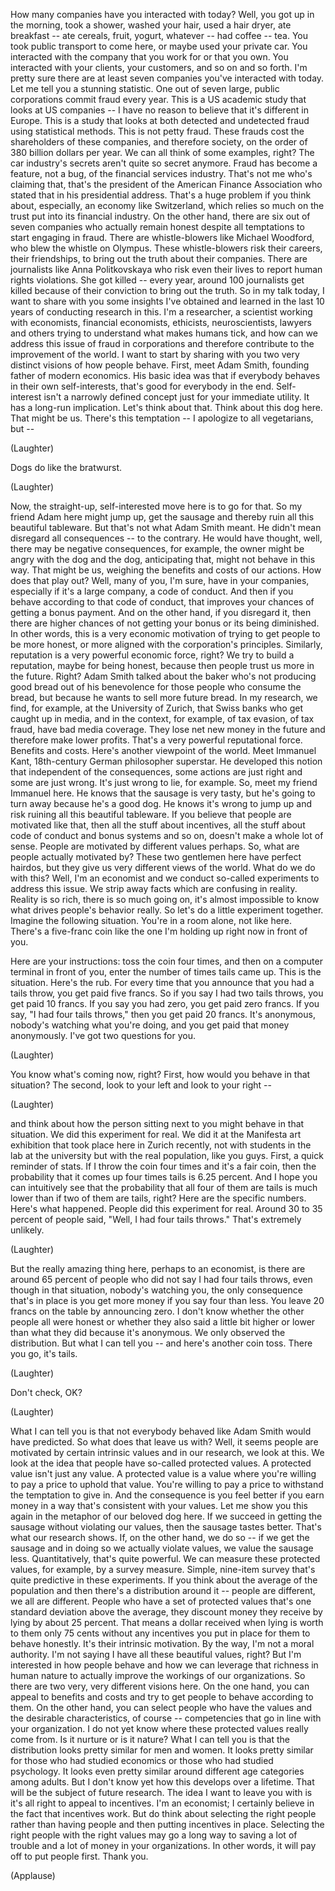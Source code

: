 
How many companies
have you interacted with today?
Well, you got up in the morning,
took a shower,
washed your hair,
used a hair dryer,
ate breakfast --
ate cereals, fruit, yogurt, whatever --
had coffee --
tea.
You took public transport to come here,
or maybe used your private car.
You interacted with the company
that you work for or that you own.
You interacted with your clients,
your customers,
and so on and so forth.
I&#39;m pretty sure there are
at least seven companies
you&#39;ve interacted with today.
Let me tell you a stunning statistic.
One out of seven
large, public corporations
commit fraud every year.
This is a US academic study
that looks at US companies --
I have no reason to believe
that it&#39;s different in Europe.
This is a study that looks
at both detected and undetected fraud
using statistical methods.
This is not petty fraud.
These frauds cost
the shareholders of these companies,
and therefore society,
on the order of
380 billion dollars per year.
We can all think of some examples, right?
The car industry&#39;s secrets
aren&#39;t quite so secret anymore.
Fraud has become a feature,
not a bug,
of the financial services industry.
That&#39;s not me who&#39;s claiming that,
that&#39;s the president
of the American Finance Association
who stated that
in his presidential address.
That&#39;s a huge problem
if you think about, especially,
an economy like Switzerland,
which relies so much on the trust
put into its financial industry.
On the other hand,
there are six out of seven companies
who actually remain honest
despite all temptations
to start engaging in fraud.
There are whistle-blowers
like Michael Woodford,
who blew the whistle on Olympus.
These whistle-blowers risk their careers,
their friendships,
to bring out the truth
about their companies.
There are journalists
like Anna Politkovskaya
who risk even their lives
to report human rights violations.
She got killed --
every year,
around 100 journalists get killed
because of their conviction
to bring out the truth.
So in my talk today,
I want to share with you
some insights I&#39;ve obtained and learned
in the last 10 years
of conducting research in this.
I&#39;m a researcher,
a scientist working with economists,
financial economists,
ethicists, neuroscientists,
lawyers and others
trying to understand
what makes humans tick,
and how can we address this issue
of fraud in corporations
and therefore contribute
to the improvement of the world.
I want to start by sharing with you
two very distinct visions
of how people behave.
First, meet Adam Smith,
founding father of modern economics.
His basic idea was that if everybody
behaves in their own self-interests,
that&#39;s good for everybody in the end.
Self-interest isn&#39;t
a narrowly defined concept
just for your immediate utility.
It has a long-run implication.
Let&#39;s think about that.
Think about this dog here.
That might be us.
There&#39;s this temptation --
I apologize to all vegetarians, but --

(Laughter)

Dogs do like the bratwurst.

(Laughter)

Now, the straight-up,
self-interested move here
is to go for that.
So my friend Adam here might jump up,
get the sausage and thereby ruin
all this beautiful tableware.
But that&#39;s not what Adam Smith meant.
He didn&#39;t mean
disregard all consequences --
to the contrary.
He would have thought,
well, there may be negative consequences,
for example,
the owner might be angry with the dog
and the dog, anticipating that,
might not behave in this way.
That might be us,
weighing the benefits
and costs of our actions.
How does that play out?
Well, many of you, I&#39;m sure,
have in your companies,
especially if it&#39;s a large company,
a code of conduct.
And then if you behave
according to that code of conduct,
that improves your chances
of getting a bonus payment.
And on the other hand,
if you disregard it,
then there are higher chances
of not getting your bonus
or its being diminished.
In other words,
this is a very economic motivation
of trying to get people to be more honest,
or more aligned with
the corporation&#39;s principles.
Similarly, reputation is a very
powerful economic force, right?
We try to build a reputation,
maybe for being honest,
because then people
trust us more in the future.
Right?
Adam Smith talked about the baker
who&#39;s not producing good bread
out of his benevolence
for those people who consume the bread,
but because he wants to sell
more future bread.
In my research, we find, for example,
at the University of Zurich,
that Swiss banks
who get caught up in media,
and in the context, for example,
of tax evasion, of tax fraud,
have bad media coverage.
They lose net new money in the future
and therefore make lower profits.
That&#39;s a very powerful reputational force.
Benefits and costs.
Here&#39;s another viewpoint of the world.
Meet Immanuel Kant,
18th-century German philosopher superstar.
He developed this notion
that independent of the consequences,
some actions are just right
and some are just wrong.
It&#39;s just wrong to lie, for example.
So, meet my friend Immanuel here.
He knows that the sausage is very tasty,
but he&#39;s going to turn away
because he&#39;s a good dog.
He knows it&#39;s wrong to jump up
and risk ruining
all this beautiful tableware.
If you believe that people
are motivated like that,
then all the stuff about incentives,
all the stuff about code of conduct
and bonus systems and so on,
doesn&#39;t make a whole lot of sense.
People are motivated
by different values perhaps.
So, what are people actually motivated by?
These two gentlemen here
have perfect hairdos,
but they give us
very different views of the world.
What do we do with this?
Well, I&#39;m an economist
and we conduct so-called experiments
to address this issue.
We strip away facts
which are confusing in reality.
Reality is so rich,
there is so much going on,
it&#39;s almost impossible to know
what drives people&#39;s behavior really.
So let&#39;s do a little experiment together.
Imagine the following situation.
You&#39;re in a room alone,
not like here.
There&#39;s a five-franc coin
like the one I&#39;m holding up right now
in front of you.

Here are your instructions:
toss the coin four times,
and then on a computer
terminal in front of you,
enter the number of times tails came up.
This is the situation.
Here&#39;s the rub.
For every time that you announce
that you had a tails throw,
you get paid five francs.
So if you say I had two tails throws,
you get paid 10 francs.
If you say you had zero,
you get paid zero francs.
If you say, &quot;I had four tails throws,&quot;
then you get paid 20 francs.
It&#39;s anonymous,
nobody&#39;s watching what you&#39;re doing,
and you get paid that money anonymously.
I&#39;ve got two questions for you.

(Laughter)

You know what&#39;s coming now, right?
First, how would you behave
in that situation?
The second, look to your left
and look to your right --

(Laughter)

and think about how
the person sitting next to you
might behave in that situation.
We did this experiment for real.
We did it at the Manifesta art exhibition
that took place here in Zurich recently,
not with students in the lab
at the university
but with the real population,
like you guys.
First, a quick reminder of stats.
If I throw the coin four times
and it&#39;s a fair coin,
then the probability
that it comes up four times tails
is 6.25 percent.
And I hope you can intuitively see
that the probability that all four
of them are tails is much lower
than if two of them are tails, right?
Here are the specific numbers.
Here&#39;s what happened.
People did this experiment for real.
Around 30 to 35 percent of people said,
&quot;Well, I had four tails throws.&quot;
That&#39;s extremely unlikely.

(Laughter)

But the really amazing thing here,
perhaps to an economist,
is there are around 65 percent of people
who did not say I had four tails throws,
even though in that situation,
nobody&#39;s watching you,
the only consequence that&#39;s in place
is you get more money
if you say four than less.
You leave 20 francs on the table
by announcing zero.
I don&#39;t know whether
the other people all were honest
or whether they also said a little bit
higher or lower than what they did
because it&#39;s anonymous.
We only observed the distribution.
But what I can tell you --
and here&#39;s another coin toss.
There you go, it&#39;s tails.

(Laughter)

Don&#39;t check, OK?

(Laughter)

What I can tell you
is that not everybody behaved
like Adam Smith would have predicted.
So what does that leave us with?
Well, it seems people are motivated
by certain intrinsic values
and in our research, we look at this.
We look at the idea that people have
so-called protected values.
A protected value isn&#39;t just any value.
A protected value is a value
where you&#39;re willing to pay a price
to uphold that value.
You&#39;re willing to pay a price
to withstand the temptation to give in.
And the consequence is you feel better
if you earn money in a way
that&#39;s consistent with your values.
Let me show you this again
in the metaphor of our beloved dog here.
If we succeed in getting the sausage
without violating our values,
then the sausage tastes better.
That&#39;s what our research shows.
If, on the other hand,
we do so --
if we get the sausage
and in doing so
we actually violate values,
we value the sausage less.
Quantitatively, that&#39;s quite powerful.
We can measure these protected values,
for example,
by a survey measure.
Simple, nine-item survey that&#39;s quite
predictive in these experiments.
If you think about the average
of the population
and then there&#39;s
a distribution around it --
people are different,
we all are different.
People who have a set of protected values
that&#39;s one standard deviation
above the average,
they discount money they receive
by lying by about 25 percent.
That means a dollar received when lying
is worth to them only 75 cents
without any incentives you put in place
for them to behave honestly.
It&#39;s their intrinsic motivation.
By the way, I&#39;m not a moral authority.
I&#39;m not saying I have
all these beautiful values, right?
But I&#39;m interested in how people behave
and how we can leverage
that richness in human nature
to actually improve
the workings of our organizations.
So there are two
very, very different visions here.
On the one hand,
you can appeal to benefits and costs
and try to get people
to behave according to them.
On the other hand,
you can select people who have the values
and the desirable
characteristics, of course --
competencies that go
in line with your organization.
I do not yet know where
these protected values really come from.
Is it nurture or is it nature?
What I can tell you
is that the distribution
looks pretty similar for men and women.
It looks pretty similar
for those who had studied economics
or those who had studied psychology.
It looks even pretty similar
around different age categories
among adults.
But I don&#39;t know yet
how this develops over a lifetime.
That will be the subject
of future research.
The idea I want to leave you with
is it&#39;s all right to appeal to incentives.
I&#39;m an economist;
I certainly believe in the fact
that incentives work.
But do think about selecting
the right people
rather than having people
and then putting incentives in place.
Selecting the right people
with the right values
may go a long way
to saving a lot of trouble
and a lot of money
in your organizations.
In other words,
it will pay off to put people first.
Thank you.

(Applause)

